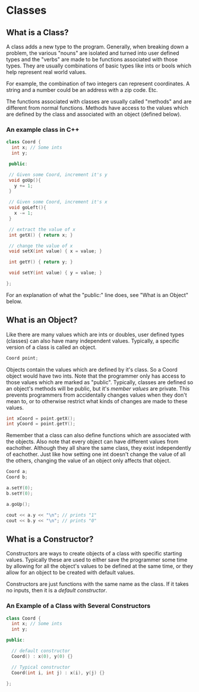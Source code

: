 # Classes

## What is a Class?

A class adds a new type to the program. Generally, when breaking down a problem, the various "nouns" are isolated and turned into user defined types and the "verbs" are made to be functions associated with those types. They are usually combinations of basic types like ints or bools which help represent real world values.

For example, the combination of two integers can represent coordinates. A string and a number could be an address with a zip code. Etc.

The functions associated with classes are usually called "methods" and are different from normal functions. Methods have access to the values which are defined by the class and associated with an object (defined below).

### An example class in C++
```cpp
class Coord {
  int x; // Some ints
  int y; 

 public:

 // Given some Coord, increment it's y
 void goUp(){
   y += 1;
 }

 // Given some Coord, increment it's x
 void goLeft(){
   x -= 1;
 }

 // extract the value of x
 int getX() { return x; }

 // change the value of x
 void setX(int value) { x = value; }

 int getY() { return y; }

 void setY(int value) { y = value; }

};
```

For an explanation of what the "public:" line does, see "What is an Object" below.

## What is an Object?

Like there are many values which are ints or doubles, user defined types (classes) can also have many independent values. Typically, a specific version of a class is called an object. 

```cpp
Coord point;
```

Objects contain the values which are defined by it's class. So a Coord object would have two ints. Note that the programmer only has access to those values which are marked as "public". Typically, classes are defined so an object's methods will be public, but it's _member values_ are private. This prevents programmers from accidentally changes values when they don't mean to, or to otherwise restrict what kinds of changes are made to these values.

```cpp
int xCoord = point.getX();
int yCoord = point.getY();
```

Remember that a class can also define functions which are associated with the objects. Also note that every object can have different values from eachother. Although they all share the same class, they exist independently of eachother. Just like how setting one int doesn't change the value of all the others, changing the value of an object only affects that object.

```cpp
Coord a;
Coord b;

a.setY(0);
b.setY(0);

a.goUp();

cout << a.y << "\n"; // prints "1"
cout << b.y << "\n"; // prints "0"
```


## What is a Constructor?

Constructors are ways to create objects of a class with specific starting values. Typically these are used to either save the programmer some time by allowing for all the object's values to be defined at the same time, or they allow for an object to be created with default values.

Constructors are just functions with the same name as the class. If it takes no inputs, then it is a _default constructor_.

### An Example of a Class with Several Constructors
```cpp
class Coord {
  int x; // Some ints
  int y; 

public:

  // default constructor
  Coord() : x(0), y(0) {}

  // Typical constructor
  Coord(int i, int j) : x(i), y(j) {}

};
```
